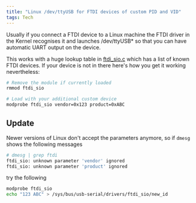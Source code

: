 ```yaml
---
title: "Linux /dev/ttyUSB for FTDI devices of custom PID and VID"
tags: Tech
---
```


Usually if you connect a FTDI device to a Linux machine the FTDI driver in the Kernel recognises it and launches /dev/ttyUSB* so that you can have automatic UART output on the device.

This works with a huge lookup table in [ftdi_sio.c](http://lxr.free-electrons.com/source/drivers/usb/serial/ftdi_sio.c#L152) which has a list of known FTDI devices. If your device is not in there here's how you get it working nevertheless:

```bash
# Remove the module if currently loaded
rmmod ftdi_sio

# Load with your additional custom device
modprobe ftdi_sio vendor=0x123 product=0xABC
```

## Update
Newer versions of Linux don't accept the parameters anymore, so if `dmesg` shows the following messages

```bash
# dmesg | grep ftdi
ftdi_sio: unknown parameter 'vendor' ignored
ftdi_sio: unknown parameter 'product' ignored
```

try the following

```bash
modprobe ftdi_sio
echo "123 ABC" > /sys/bus/usb-serial/drivers/ftdi_sio/new_id
```
